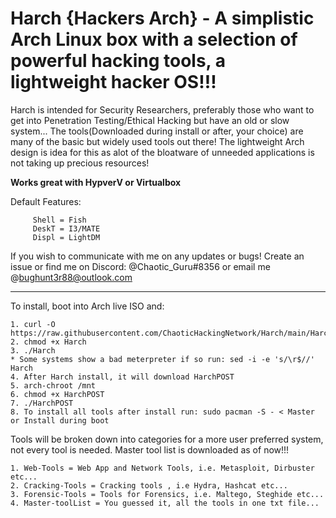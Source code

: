 # Harch {Hackers Arch} - A simplistic Arch Linux box with a selection of powerful hacking tools, a lightweight hacker OS!!!

Harch is intended for Security Researchers, preferably those who want to get into Penetration Testing/Ethical Hacking but have an old or slow system... The tools(Downloaded during install or after, your choice) are many of the basic but widely used tools out there! The lightweight Arch design is idea for this as alot of the bloatware of unneeded applications is not taking up precious resources!

**Works great with HypverV or Virtualbox**

Default Features:

         Shell = Fish
         DeskT = I3/MATE 
         Displ = LightDM
        
  

If you wish to communicate with me on any updates or bugs! Create an issue or find me on Discord: @Chaotic_Guru#8356 or email me @bughunt3r88@outlook.com


__________________________________________________________________________________________________________________________________________________________________

To install, boot into Arch live ISO and:
  
    1. curl -O https://raw.githubusercontent.com/ChaoticHackingNetwork/Harch/main/Harch
    2. chmod +x Harch
    3. ./Harch
    * Some systems show a bad meterpreter if so run: sed -i -e 's/\r$//' Harch 
    4. After Harch install, it will download HarchPOST
    5. arch-chroot /mnt
    6. chmod +x HarchPOST
    7. ./HarchPOST
    8. To install all tools after install run: sudo pacman -S - < Master or Install during boot

Tools will be broken down into categories for a more user preferred system, not every tool is needed. Master tool list is downloaded as of now!!!

    1. Web-Tools = Web App and Network Tools, i.e. Metasploit, Dirbuster etc...
    2. Cracking-Tools = Cracking tools , i.e Hydra, Hashcat etc...
    3. Forensic-Tools = Tools for Forensics, i.e. Maltego, Steghide etc...
    4. Master-toolList = You guessed it, all the tools in one txt file...
    
    
  
